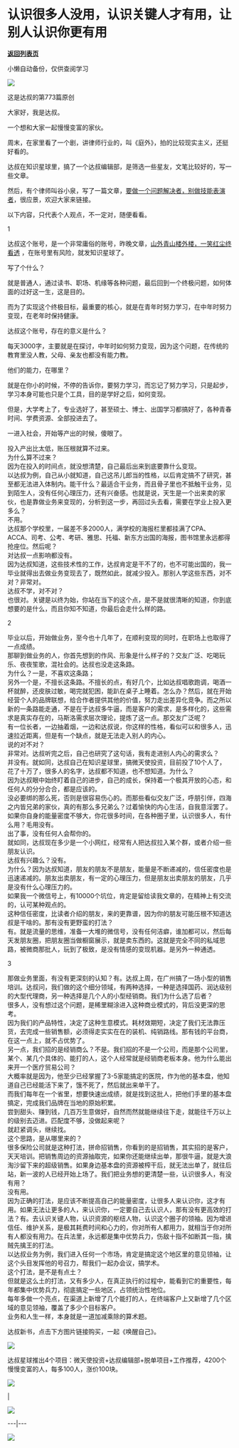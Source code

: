 # 认识很多人没用，认识关键人才有用，让别人认识你更有用

[**返回列表页**](/gzh/达叔天演论)

小懒自动备份，仅供查阅学习

![](https://mmbiz.qpic.cn/mmbiz_png/7jriahnMs10LZ2ogDTFtMQZnTdcuGiaMUMibDBgE2tztbNrFgPOOlcw8OywDMvswLUTPaKwTPUmT4jJUD2UQaXuqw/640?wx_fmt=png)

这是达叔的第773篇原创

大家好，我是达叔。

一个想和大家一起慢慢变富的家伙。

周末，在家里看了一个剧，讲律师行业的，叫《庭外》，拍的比较现实主义，还挺好看的。

达叔在知识星球里，搞了一个达叔编辑部，是筛选一些星友，文笔比较好的，写一些文章。  

然后，有个律师叫谷小泉，写了一篇文章，[要做一个问题解决者，别做技能表演者](http://mp.weixin.qq.com/s?__biz=Mzg2NjYxNTY5NA==&mid=2247485474&idx=1&sn=128357c06c74019e33affb78580d14d3&chksm=ce4960c3f93ee9d5e1425c0d7fc1251c7f6dc232ebedfb68adfc6357ebad98805d80d71a0001&scene=21#wechat_redirect)，很应景，欢迎大家来链接。

以下内容，只代表个人观点，不一定对，随便看看。

  

1

  

达叔这个账号，是一个非常庸俗的账号，昨晚文章，[山外青山楼外楼，一笑红尘终看透](http://mp.weixin.qq.com/s?__biz=MzA3MDQxNTg1MQ==&mid=2247493268&idx=1&sn=90dc33e5d67da25122a61570b8d51255&chksm=9f3f8210a8480b06215bbabdf6097b226a12d8bc668603728dd017bc7ac18aaac0b0a11f4a21&scene=21#wechat_redirect)
，在账号里有风险，就发知识星球了。  

写了个什么？

就是普通人，通过读书、职场、机缘等各种问题，最后回到一个终极问题，如何体面的过好这一生，这是目的。

而为了实现这个终极目标，最重要的核心，就是在青年时努力学习，在中年时努力变现，在老年时保持健康。

达叔这个账号，存在的意义是什么？  

每天3000字，主要就是在探讨，中年时如何努力变现，因为这个问题，在传统的教育里没人教，父母、亲友也都没有能力教。

他们的能力，在哪里？

就是在你小的时候，不停的告诉你，要努力学习，而忘记了努力学习，只是起步，学习本身可能也只是个工具，目的是学好之后，如何变现。  

但是，大学考上了，专业选好了，甚至硕士、博士、出国学习都搞好了，各种青春时间、学费资源、全部投进去了。

一进入社会，开始等产出的时候，傻眼了。

投入产出比太低，账压根就算不过来。  
为什么算不过来？  
因为在投入的时间点，就没想清楚，自己最后出来到底要靠什么变现。  
以达叔为例，自己从小就知道，自己这吊儿郎当的性格，以后肯定搞不了研究，甚至都无法进入体制内。能干什么？最适合干业务，而且骨子里也不抵触干业务，见到陌生人，没有任何心理压力，还有兴奋感。也就是说，天生是一个出来卖的家伙，也是靠做业务来变现的，分析到这一步，再回过头去看，需要在学业上投入更多么？  
不用。  
达叔那个学校里，一届差不多2000人，满学校的海报栏里都挂满了CPA、ACCA、司考、公考、考研、雅思、托福、新东方出国的海报，图书馆里永远都得抢座位。然后呢？  
对达叔一点影响都没有。  
因为达叔知道，这些技术性的工作，达叔肯定是干不了的，也不可能出国的，我一毕业就得出去做业务变现去了，既然如此，就减少投入。那别人学这些东西，对不对？非常对。  
达叔不学，对不对？  
也很对。关键是以终为始，你站在当下的这个点，是不是就很清晰的知道，你到底想要的是什么，而且你知不知道，你最后会走什么样的路。  

2

  

毕业以后，开始做业务，至今也十几年了，在顺利变现的同时，在职场上也取得了一点成绩。  
那聊到做业务的人，你首先想到的作风、形象是什么样子的？交友广泛、吃喝玩乐、夜夜笙歌，混社会的。达叔也没走这条路。  
为什么？一是，不喜欢这条路；  
另外一个是，不擅长这条路。不擅长的点，有好几个，比如达叔唱歌跑调，喝酒一杯就醉，还皮肤过敏，喝完就犯困，能趴在桌子上睡着。怎么办？然后，就在开始经营个人的品牌联想，给合作者提供其他的价值，努力走出差异化竞争。而之所以新的一条路能走通，不是在于达叔多牛逼，而是客户的需求，是多样化的，这些需求是真实存在的，马斯洛需求层次理论，提炼了这一点。那交友广泛呢？  
有一位长者，一边抽着烟，一边和达叔说，你这样的性格，看似可以和很多人，迅速拉近距离，但是有一个缺点，就是无法走入别人的内心。  
说的对不对？  
非常对。达叔听完之后，自己也研究了这句话，我有走进别人内心的需求么？  
并没有。就如同，达叔自己在知识星球里，搞微天使投资，目前投了10个人了，花了十万了，很多人的名字，达叔都不知道，也不想知道。为什么？  
因为达叔眼中始终盯着自己的进步，自己的成长，保持着一个极其开放的心态，和任何人的分分合合，都是应该的。  
没必要绑的那么死，否则是很容易伤心的。而那些看似交友广泛，呼朋引伴，四海之内皆兄弟的家伙，真的有那么多兄弟么？过着愉快的内心生活，自我意淫罢了。如果你自身的能量密度不够大，你花很多时间，在各种圈子里，认识很多人，有什么用？毛用没有。  
出了事，没有任何人会帮你的。  
就如同，达叔现在多少是一个小网红，经常有人把达叔拉入某个群，或者介绍一些朋友认识。  
达叔有兴趣么？没有。  
为什么？因为达叔知道，朋友的朋友不是朋友，能量是不断递减的，信任密度也是迅速递减的。朋友出卖朋友，有一定的心理压力，但是朋友出卖朋友的朋友，几乎是没有什么心理压力的。  
如果我一个微信号上，有10000个坑位，肯定是留给读我文章的，在精神上有交流的，认可某种观点的。  
这种信任密度，比读者介绍的朋友，来的更靠谱，因为你的朋友可能压根不知道达叔是干啥的。那有没有更野蛮的打法？  
有。就是流量的思维，准备一大堆的微信号，没有任何洁癖，谁加都可以，然后每天发朋友圈，把朋友圈当做橱窗展示，就是卖东西的。这就是完全不同的私域思路，被微商那批人，玩到了极致，是没有情感的变现机器。是另外一种通透。  
  

3

  

那做业务里面，有没有更深刻的认知？有。达叔上周，在广州搞了一场小型的销售培训。达叔问，我们做的这个细分领域，有两种选择，一种是选择国药、润达级别的大型代理商，另一种选择是几个人的小型经销商。我们为什么选了后者？  
很多人，没有想过这个问题，是稀里糊涂进入这种商业模式的，背后没更深的思考。  
因为我们的产品特性，决定了这种生意模式。耗材效期短，决定了我们无法靠压货，去完成一些销售额，必须得走实实在在的装机、纯销路线。那有钱的平台商，在这一点上，就不占优势了。  
另一点，我们招的是经销商么？不是。我们招的不是一个公司，而是那个公司里，某个、某几个具体的、能打的人，这个人经常就是经销商老板本身。他为什么能出来开一个医疗贸易公司？  
大概率就是因为，他至少已经掌握了3-5家能搞定的医院，作为他的基本盘，他知道自己已经能活下来了，饿不死了，然后就出来单干了。  
而我们每年在一个省里，想要快速出成绩，就是找到这批人，把他们手里的基本盘搞定，完成我们品牌在当地的原始积累。  
尝到甜头、赚到钱，几百万生意做好，自然而然就能继续往下走，就能往千万以上的级别去迈进。匹配度不够，没做起来呢？  
就赶紧调头，继续找。  
这个思路，是从哪里来的？  
很多保险公司就是这种打法，拼命招销售，你看到的是招销售，其实招的是客户，天天培训。把销售周边的资源抽取完，如果你还能继续出单，那很牛逼，就是大浪淘沙留下来的超级销售。如果身边基本盘的资源被榨干后，就无法出单了，就往后站，新一波的人已经开始上场了。我们把业务想的更清楚一些，认识很多人，有没有用？  
没有用。  
因为正确的打法，是应该不断提高自己的能量密度，让很多人来认识你，这才有用。如果无法让更多的人，来认识你，一定要自己去认识人，那有没有更高效的打法？有。去认识关键人物，认识资源的枢纽人物，认识这个圈子的领袖。因为增进信任、维护关系，是极其耗费时间和心力的，你对所有人都用力，就相当于你对所有人都没有用力。在兵法里，永远都是集中优势兵力，伤敌十指不如断其一指，擒贼先擒王的打法。  
以达叔业务为例，我们进入任何一个市场，肯定是搞定这个地区里的意见领袖，让这个头目发挥他的号召力，帮我们一起办会议，搞学术。  
这个打法，是不是有点土？  
但就是这么土的打法，又有多少人，在真正执行的过程中，能看到它的重要性，每年都集中优势兵力，彻底搞定一些地区，占领统治性地位。  
每年多做一个亮点，在渠道上新增了几个能打的人，在终端客户上又新增了几个区域的意见领袖，覆盖了多少个目标客户。  
业务和人生一样，本身就是一道加减乘除的算术题。

达叔新书，点击下方图片链接购买，一起《唤醒自己》。  

  

[![](https://mmbiz.qpic.cn/mmbiz_jpg/7jriahnMs10L0ibJpHiaxzlP2YRuxiadjBiad2DibibKCcavpjUfAkYJ6Cmo7yruddKkAialciacLXG5vxJRh506AeeAH0g/640?wx_fmt=jpeg&wxfrom;=5&wx;_lazy=1&wx;_co=1)]()

达叔星球推出4个项目：微天使投资+达叔编辑部+脱单项目+工作推荐，4200个慢慢变富的人，每多100人，涨价100块。

![](https://mmbiz.qpic.cn/mmbiz_png/7jriahnMs10LD2GPukTxiahFI6oM4lNDvKduqV0kwaJk5SqIuadNl7VvBibLD6mVAGrWR0AeZxxR7AvoQ2UzHXBEg/640?wx_fmt=png)

  

|

![](https://mmbiz.qpic.cn/mmbiz_jpg/7jriahnMs10LD2GPukTxiahFI6oM4lNDvKGKEmMhN7fZtl6NRhbkf2Vn8krZEPbFtbNpwcFRROweibXgaVcKhxazQ/640?wx_fmt=jpeg)  
  
---|---  
  
[![](https://mmbiz.qpic.cn/mmbiz_jpg/7jriahnMs10LcEot1GkBPa7BXh0V8jDZeAVTtIvX8nhP84UCW4F6dTgCXjpwDo4sjSSTUJjL3KAxh0nnfNFH8wA/640?wx_fmt=jpeg)](http://mp.weixin.qq.com/s?__biz=MzA3MDQxNTg1MQ==&mid=2247490853&idx=2&sn=154cb011c0644c5d4c45f0f9c70f55dc&chksm=9f3c79a1a84bf0b761f7812cd8b0b3b525a3441beb1c132305f5f68f058a5efb0005b0a08c27&scene=21#wechat_redirect)


